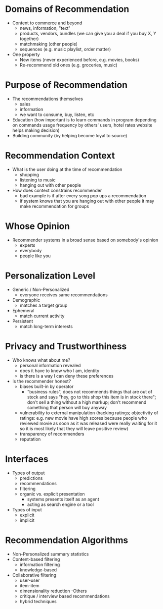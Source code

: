 # Domains of Recommendation

- Content to commerce and beyond
    - news, information, "text"
    - products, vendors, bundles (we can give you a deal if you buy X, Y together)
    - matchmaking (other people)
    - sequences (e.g. music playlist, order matter)
- One property
    - New items (never experienced before, e.g. movies, books)
    - Re-recommend old ones (e.g. groceries, music)


# Purpose of Recommendation

- The recommendations themselves 
    - sales
    - information
    - we want to consume, buy, listen, etc
- Education (how important is to learn commands in program depending on commands usage frequency by others' users, hotel rates website helps making decision)
- Building community (by helping become loyal to source)


# Recommendation Context
    
- What is the user doing at the time of recommendation
    - shopping
    - listening to music
    - hanging out with other people
- How does context constrains recommender
    - bad example is if after every song pop ups a recommendation
    - if system knows that you are hanging out with other people it may make recommendation for groups


# Whose Opinion

- Recommender systems in a broad sense based on somebody's opinion
    - experts
    - everybody
    - people like you


# Personalization Level

- Generic / Non-Personalized
    - everyone receives same recommendations
- Demographic
    - matches a target group
- Ephemeral
    - match current activity
- Persistent
    - match long-term interests


# Privacy and Trustworthiness

- Who knows what about me?
    - personal information revealed
    - does it have to know who I am, identity
    - is there is a way I can deny these preferences
- Is the recommender honest?
    - biases built-in by operator
        - "business rules", does not recommends things that are out of stock and says "hey, go to this shop this item is in stock there"; don't sell a thing without a high markup; don't recommend something that person will buy anyway
    - vulnerability to external manipulation (hacking ratings; objectivity of ratings: e.g. new movie have high scores because people who reviewed movie as soon as it was released were really waiting for it so it is most likely that they will leave positive review)
    - transparency of recommenders
    - reputation


# Interfaces

- Types of output 
    - predictions
    - recommendations
    - filtering
    - organic vs. explicit presentation
        - systems presents itself as an agent
        - acting as search engine or a tool
- Types of input
    - explicit
    - implicit


# Recommendation Algorithms

- Non-Personalized summary statistics
- Content-based filtering
    - information filtering
    - knowledge-based
- Collaborative filtering
    - user-user
    - item-item
    - dimensionality reduction
-Others
    - critique / interview based recommendations
    - hybrid techniques
